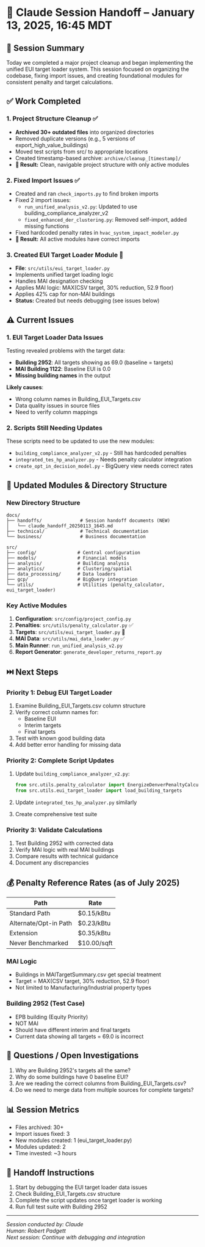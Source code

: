 # 🤝 Claude Session Handoff – January 13, 2025, 16:45 MDT

## 🧠 Session Summary
Today we completed a major project cleanup and began implementing the unified EUI target loader system. This session focused on organizing the codebase, fixing import issues, and creating foundational modules for consistent penalty and target calculations.

## ✅ Work Completed

### 1. Project Structure Cleanup ✅
- **Archived 30+ outdated files** into organized directories
- Removed duplicate versions (e.g., 5 versions of export_high_value_buildings)
- Moved test scripts from src/ to appropriate locations
- Created timestamp-based archive: `archive/cleanup_[timestamp]/`
- **📝 Result:** Clean, navigable project structure with only active modules

### 2. Fixed Import Issues ✅
- Created and ran `check_imports.py` to find broken imports
- Fixed 2 import issues:
  - `run_unified_analysis_v2.py`: Updated to use building_compliance_analyzer_v2
  - `fixed_enhanced_der_clustering.py`: Removed self-import, added missing functions
- Fixed hardcoded penalty rates in `hvac_system_impact_modeler.py`
- **📝 Result:** All active modules have correct imports

### 3. Created EUI Target Loader Module 🚧
- **File**: `src/utils/eui_target_loader.py`
- Implements unified target loading logic
- Handles MAI designation checking
- Applies MAI logic: MAX(CSV target, 30% reduction, 52.9 floor)
- Applies 42% cap for non-MAI buildings
- **Status:** Created but needs debugging (see issues below)

## ⚠️ Current Issues

### 1. EUI Target Loader Data Issues
Testing revealed problems with the target data:
- **Building 2952**: All targets showing as 69.0 (baseline = targets)
- **MAI Building 1122**: Baseline EUI is 0.0
- **Missing building names** in the output

**Likely causes**:
- Wrong column names in Building_EUI_Targets.csv
- Data quality issues in source files
- Need to verify column mappings

### 2. Scripts Still Needing Updates
These scripts need to be updated to use the new modules:
- `building_compliance_analyzer_v2.py` - Still has hardcoded penalties
- `integrated_tes_hp_analyzer.py` - Needs penalty calculator integration
- `create_opt_in_decision_model.py` - BigQuery view needs correct rates

## 📁 Updated Modules & Directory Structure

### New Directory Structure
```
docs/
├── handoffs/              # Session handoff documents (NEW)
│   └── claude_handoff_20250113_1645.md
├── technical/             # Technical documentation
└── business/              # Business documentation

src/
├── config/               # Central configuration
├── models/               # Financial models
├── analysis/             # Building analysis
├── analytics/            # Clustering/spatial
├── data_processing/      # Data loaders
├── gcp/                  # BigQuery integration
└── utils/                # Utilities (penalty_calculator, eui_target_loader)
```

### Key Active Modules
1. **Configuration**: `src/config/project_config.py`
2. **Penalties**: `src/utils/penalty_calculator.py` ✅
3. **Targets**: `src/utils/eui_target_loader.py` 🚧
4. **MAI Data**: `src/utils/mai_data_loader.py` ✅
5. **Main Runner**: `run_unified_analysis_v2.py`
6. **Report Generator**: `generate_developer_returns_report.py`

## ⏭️ Next Steps

### Priority 1: Debug EUI Target Loader
1. Examine Building_EUI_Targets.csv column structure
2. Verify correct column names for:
   - Baseline EUI
   - Interim targets
   - Final targets
3. Test with known good building data
4. Add better error handling for missing data

### Priority 2: Complete Script Updates
1. Update `building_compliance_analyzer_v2.py`:
   ```python
   from src.utils.penalty_calculator import EnergizeDenverPenaltyCalculator
   from src.utils.eui_target_loader import load_building_targets
   ```
2. Update `integrated_tes_hp_analyzer.py` similarly

3. Create comprehensive test suite

### Priority 3: Validate Calculations
1. Test Building 2952 with corrected data
2. Verify MAI logic with real MAI buildings
3. Compare results with technical guidance
4. Document any discrepancies

## 💰 Penalty Reference Rates (as of July 2025)
| Path                      | Rate                 |
|---------------------------|----------------------|
| Standard Path             | $0.15/kBtu           |
| Alternate/Opt-in Path     | $0.23/kBtu           |
| Extension                 | $0.35/kBtu           |
| Never Benchmarked         | $10.00/sqft          |

### MAI Logic
- Buildings in MAITargetSummary.csv get special treatment
- Target = MAX(CSV target, 30% reduction, 52.9 floor)
- Not limited to Manufacturing/Industrial property types

### Building 2952 (Test Case)
- EPB building (Equity Priority)
- NOT MAI
- Should have different interim and final targets
- Current data showing all targets = 69.0 is incorrect

## 🧩 Questions / Open Investigations

1. Why are Building 2952's targets all the same?
2. Why do some buildings have 0 baseline EUI?
3. Are we reading the correct columns from Building_EUI_Targets.csv?
4. Do we need to merge data from multiple sources for complete targets?

## 📊 Session Metrics
- Files archived: 30+
- Import issues fixed: 3
- New modules created: 1 (eui_target_loader.py)
- Modules updated: 2
- Time invested: ~3 hours

## 🤖 Handoff Instructions
1. Start by debugging the EUI target loader data issues
2. Check Building_EUI_Targets.csv structure
3. Complete the script updates once target loader is working
4. Run full test suite with Building 2952

---
*Session conducted by: Claude*  
*Human: Robert Padgett*  
*Next session: Continue with debugging and integration*